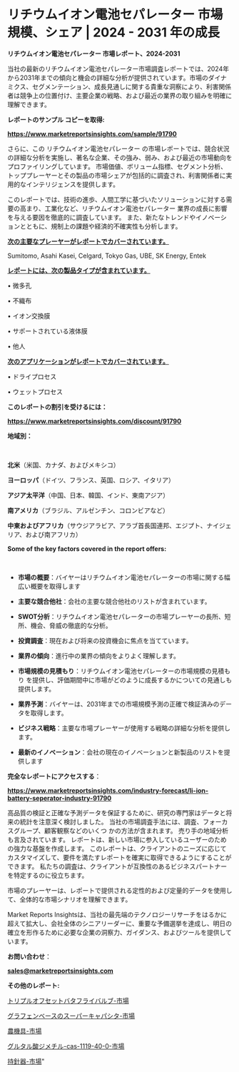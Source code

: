 # リチウムイオン電池セパレーター 市場規模、シェア | 2024 - 2031 年の成長

<strong>リチウムイオン電池セパレーター 市場レポート、2024-2031</strong>

当社の最新のリチウムイオン電池セパレーター市場調査レポートでは、2024年から2031年までの傾向と機会の詳細な分析が提供されています。市場のダイナミクス、セグメンテーション、成長見通しに関する貴重な洞察により、利害関係者は競争上の位置付け、主要企業の戦略、および最近の業界の取り組みを明確に理解できます。



<strong>レポートのサンプル コピーを取得:</strong> <a href=https://www.marketreportsinsights.com/sample/91790>

<strong><u>https://www.marketreportsinsights.com/sample/91790</u></strong></a>

さらに、この リチウムイオン電池セパレーター の市場レポートでは、競合状況の詳細な分析を実施し、著名な企業、その強み、弱み、および最近の市場動向をプロファイリングしています。 市場価値、ボリューム指標、セグメント分析、トッププレーヤーとその製品の市場シェアが包括的に調査され、利害関係者に実用的なインテリジェンスを提供します。

このレポートでは、技術の進歩、人間工学に基づいたソリューションに対する需要の高まり、工業化など、リチウムイオン電池セパレーター 業界の成長に影響を与える要因を徹底的に調査しています。 また、新たなトレンドやイノベーションとともに、規制上の課題や経済的不確実性も分析します。



<strong><u>次の主要なプレーヤーがレポートでカバーされています。</u></strong>

Sumitomo, Asahi Kasei, Celgard, Tokyo Gas, UBE, SK Energy, Entek



<strong><u><b>レポートには、次の製品タイプが含まれています。</b></u></strong>

• 微多孔

• 不織布

• イオン交換膜

• サポートされている液体膜

• 他人



<strong><u><b>次のアプリケーションがレポートでカバーされています。</b></u></strong>

• ドライプロセス

• ウェットプロセス



<strong><b>このレポートの割引を受けるには：</b></strong>

<a href=https://www.marketreportsinsights.com/discount/91790>

<strong><u>https://www.marketreportsinsights.com/discount/91790</u></strong></a>



<strong>地域別：</strong>

<strong> </strong>



<strong>北米</strong>（米国、カナダ、およびメキシコ）



<strong>ヨーロッパ</strong>（ドイツ、フランス、英国、ロシア、イタリア）



<strong>アジア太平洋</strong>（中国、日本、韓国、インド、東南アジア）



<strong>南アメリカ</strong>（ブラジル、アルゼンチン、コロンビアなど）



<strong>中東およびアフリカ</strong>（サウジアラビア、アラブ首長国連邦、エジプト、ナイジェリア、および南アフリカ）



<strong>Some of the key factors covered in the report offers:</strong>

<strong> </strong>
<ul>
  <li>

<strong>市場の概要</strong>：バイヤーはリチウムイオン電池セパレーターの市場に関する幅広い概要を取得します</li>
  <li>

<strong>主要な競合他社</strong>：会社の主要な競合他社のリストが含まれています。</li>
  <li>

<strong>SWOT分析</strong>：リチウムイオン電池セパレーターの市場プレーヤーの長所、短所、機会、脅威の徹底的な分析。</li>
  <li>

<strong>投資調査</strong>：現在および将来の投資機会に焦点を当てています。</li>
  <li>

<strong>業界の傾向</strong>：進行中の業界の傾向をよりよく理解します。</li>
  <li>

<strong>市場規模の見積もり</strong>：リチウムイオン電池セパレーターの市場規模の見積もり を提供し、評価期間中に市場がどのように成長するかについての見通しも提供します。</li>
  <li>

<strong>業界予測</strong>：バイヤーは、2031年までの市場規模予測の正確で検証済みのデータを取得します。</li>
  <li>

<strong>ビジネス戦略</strong>：主要な市場プレーヤーが使用する戦略の詳細な分析を提供します。</li>
  <li>

<strong>最新のイノベーション</strong>：会社の現在のイノベーションと新製品のリストを提供します</li>
</ul>


<strong>完全なレポートにアクセスする</strong>：

<a href=https://www.marketreportsinsights.com/industry-forecast/li-ion-battery-seperator-industry-91790>

<strong><u>https://www.marketreportsinsights.com/industry-forecast/li-ion-battery-seperator-industry-91790</u></strong></a>

高品質の検証と正確な予測データを保証するために、研究の専門家はデータと将来の統計を注意深く検討しました。 当社の市場調査手法には、調査、フォーカスグループ、顧客観察などのいくつ かの方法が含まれます。 売り手の地域分析も言及されています。 レポートは、新しい市場に参入しているユーザーのための強力な基盤を作成します。 このレポートは、クライアントのニーズに応じてカスタマイズして、要件を満たすレポートを確実に取得できるようにすることができます。 私たちの調査は、クライアントが互換性のあるビジネスパートナーを特定するのに役立ちます。

市場のプレーヤーは、レポートで提供される定性的および定量的データを使用して、全体的な市場シナリオを理解できます。

Market Reports Insightsは、当社の最先端のテクノロジーリサーチをはるかに超えて拡大し、会社全体のシニアリーダーに、重要な予備選挙を達成し、明日の確立を形作るために必要な企業の洞察力、ガイダンス、およびツールを提供しています。



<strong><b>お問い合わせ</b></strong>：

<a href=mailto:sales@marketreportsinsights.com>

<strong><u>sales@marketreportsinsights.com</u></strong></a>



<strong>その他のレポート:</strong>

<a href=https://www.linkedin.com/pulse/トリプルオフセットバタフライバルブ-市場-2023-年のダイナミクスとビジネストレンド-rkz0f/>トリプルオフセットバタフライバルブ-市場</a>

<a href=https://www.linkedin.com/pulse/グラフェンベースのスーパーキャパシタ-市場-2023-最新の-cagr-および成長分析-2030-pr-news-hub-er9rf/>グラフェンベースのスーパーキャパシタ-市場</a>

<a href=https://www.linkedin.com/pulse/農機具-市場-2023-推進要因と成長機会-2030-data-dive-discoveries-24-analysis-hcu5c/>農機具-市場</a>

<a href=https://www.linkedin.com/pulse/グルタル酸ジメチル-cas-1119-40-0-市場-2023-収益と成長ドライバー-tyknf/>グルタル酸ジメチル-cas-1119-40-0-市場</a>

<a href=https://www.linkedin.com/pulse/持針器-市場-2023-収益と成長ドライバー-2030-pr-news-hub-epkbf/>持針器-市場</a>"

